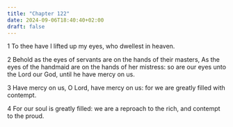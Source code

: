 ```yaml
---
title: "Chapter 122"
date: 2024-09-06T18:40:40+02:00
draft: false
---
```




1 To thee have I lifted up my eyes, who dwellest in heaven.

2 Behold as the eyes of servants are on the hands of their masters, As the eyes of the handmaid are on the hands of her mistress: so are our eyes unto the Lord our God, until he have mercy on us.

3 Have mercy on us, O Lord, have mercy on us: for we are greatly filled with contempt.

4 For our soul is greatly filled: we are a reproach to the rich, and contempt to the proud.

